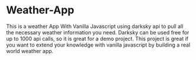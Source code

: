 # Weather-App
This is a weather App With Vanilla Javascript using darksky api to pull all the necessary weather information you need. Darksky can be used free for up to 1000 api calls, so it is great for a demo project.   This project is great if you want to extend your knowledge with vanilla javascript by building a real world weather app.
